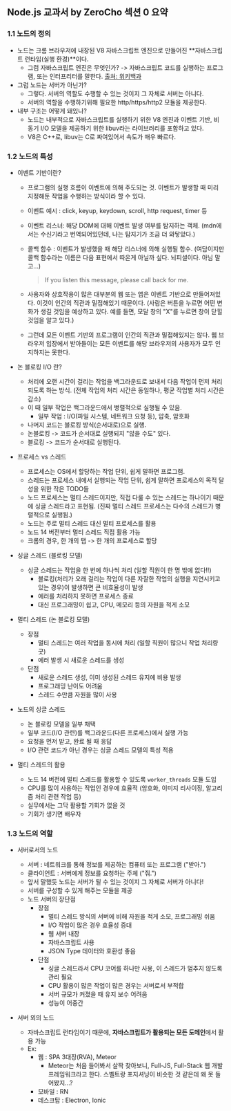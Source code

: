 ## Node.js 교과서 by ZeroCho 섹션 0 요약

### 1.1 노드의 정의

- 노드는 크롬 브라우저에 내장된 V8 자바스크립트 엔진으로 만들어진 **자바스크립트 런타임(실행 환경)**이다.
  - 그럼 자바스크립트 엔진은 무엇인가? -> 자바스크립트 코드를 실행하는 프로그램, 또는 인터프리터를 말한다. [출처: 위키백과](https://ko.wikipedia.org/wiki/%EC%9E%90%EB%B0%94%EC%8A%A4%ED%81%AC%EB%A6%BD%ED%8A%B8_%EC%97%94%EC%A7%84)
- 그럼 노드는 서버가 아닌가?
  - 그렇다. 서버의 역할도 수행할 수 있는 것이지 그 자체로 서버는 아니다.
  - 서버의 역할을 수행하기위해 필요한 http/https/http2 모듈을 제공한다.
- 내부 구조는 어떻게 돼있나?
  - 노드는 내부적으로 자바스크립트를 실행하기 위한 V8 엔진과 이벤트 기반, 비동기 I/O 모델을 제공하기 위한 libuv라는 라이브러리를 포함하고 있다.
  - V8은 C++로, libuv는 C로 짜여있어서 속도가 매우 빠르다.

### 1.2 노드의 특성

- 이벤트 기반이란?

  - 프로그램의 실행 흐름이 이벤트에 의해 주도되는 것. 이벤트가 발생할 때 미리 지정해둔 작업을 수행하는 방식이라 할 수 있다.

  - 이벤트 예시 : click, keyup, keydown, scroll, http request, timer 등

  - 이벤트 리스너: 해당 DOM에 대해 이벤트 발생 여부를 탐지하는 객체. 
    (mdn에서는 수신기라고 번역되어있던데, 나는 탐지기가 조금 더 와닿았다.)

  - 콜백 함수 : 이벤트가 발생했을 때 해당 리스너에 의해 실행될 함수.
    (여담이지만 콜백 함수라는 이름은 다음 표현에서 따온게 아닐까 싶다. 뇌피셜이다. 아님 말고...)

    > If you listen this message, please call back for me.

  - 사용자와 상호작용이 많은 대부분의 웹 또는 앱은 이벤트 기반으로 만들어져있다. 이것이 인간의 직관과 밀접해있기 때문이다. (사람은 버튼을 누르면 어떤 변화가 생길 것임을 예상하고 있다. 예를 들면, 모달 창의 "X"를 누르면 창이 닫힐 것임을 알고 있다.)
  - 그런데 모든 이벤트 기반의 프로그램이 인간의 직관과 밀접해있지는 않다. 웹 브라우저 입장에서 받아들이는 모든 이벤트를 해당 브라우저의 사용자가 모두 인지하지는 못한다.

- 논 블로킹 I/O 란?

  - 처리에 오랜 시간이 걸리는 작업을 백그라운드로 보내서 다음 작업이 먼저 처리되도록 하는 방식. (전체 작업의 처리 시간은 동일하나, 평균 작업별 처리 시간은 감소)
  - 이 때 일부 작업은 백그라운드에서 병렬적으로 실행될 수 있음.
    - 일부 작업 : I/O(파일 시스템, 네트워크 요청 등), 압축, 암호화
  - 나머지 코드는 블로킹 방식(순서대로)으로 실행.
  - 논블로킹 -> 코드가 순서대로 실행되지 "않을 수도" 있다.
  - 블로킹 -> 코드가 순서대로 실행된다.

- 프로세스 vs 스레드

  - 프로세스는 OS에서 할당하는 작업 단위, 쉽게 말하면 프로그램.
  - 스레드는 프로세스 내에서 실행되는 작업 단위, 쉽게 말하면 프로세스의 목적 달성을 위한 작은 TODO들
  - 노드 프로세스는 멀티 스레드이지만, 직접 다룰 수 있는 스레드는 하나이기 때문에 싱글 스레드라고 표현됨. (진짜 멀티 스레드 프로세스는 다수의 스레드가 병렬적으로 실행됨.)
  - 노드는 주로 멀티 스레드 대신 멀티 프로세스를 활용
  - 노드 14 버전부터 멀티 스레드 직접 활용 가능
  - 크롬의 경우, 한 개의 탭 -> 한 개의 프로세스로 할당

- 싱글 스레드 (블로킹 모델)

  - 싱글 스레드는 작업을 한 번에 하나씩 처리 (일할 직원이 한 명 밖에 없다!!)
    - 블로킹(처리가 오래 걸리는 작업이 다른 자잘한 작업의 실행을 지연시키고 있는 경우)이 발생하면 큰 비효율성이 발생
    - 에러를 처리하지 못하면 프로세스 종료
    - 대신 프로그래밍이 쉽고, CPU, 메모리 등의 자원을 적게 소모

- 멀티 스레드 (논 블로킹 모델)

  - 장점
    - 멀티 스레드는 여러 작업을 동시에 처리 (일할 직원이 많으니 작업 처리량 굿)
    - 에러 발생 시 새로운 스레드를 생성
  - 단점
    - 새로운 스레드 생성, 이미 생성된 스레드 유지에 비용 발생
    - 프로그래밍 난이도 어려움
    - 스레드 수만큼 자원을 많이 사용

- 노드의 싱글 스레드

  - 논 블로킹 모델을 일부 채택
  - 일부 코드(I/O 관련)를 백그라운드(다른 프로세스)에서 실행 가능
  - 요청을 먼저 받고, 완료 될 때 응답
  - I/O 관련 코드가 아닌 경우는 싱글 스레드 모델의 특성 적용

- 멀티 스레드의 활용

  - 노드 14 버전에 멀티 스레드를 활용할 수 있도록 `worker_threads` 모듈 도입
  - CPU를 많이 사용하는 작업인 경우에 효율적 (암호화, 이미지 리사이징, 알고리즘 처리 관련 작업 등)
  - 실무에서는 그닥 활용할 기회가 없을 것
  - 기회가 생기면 배우자

### 1.3 노드의 역할

- 서버로서의 노드
  - 서버 : 네트워크를 통해 정보를 제공하는 컴퓨터 또는 프로그램 ("받아.")
  - 클라이언트 : 서버에게 정보를 요청하는 주체 ("줘.")
  - 앞서 말했듯 노드는 서버가 될 수 있는 것이지 그 자체로 서버가 아니다!
  - 서버를 구성할 수 있게 해주는 모듈을 제공
  - 노드 서버의 장단점
    - 장점 
      - 멀티 스레드 방식의 서버에 비해 자원을 적게 소모, 프로그래밍 쉬움
      - I/O 작업이 많은 경우 효율성 증대
      - 웹 서버 내장
      - 자바스크립트 사용
      - JSON Type 데이터와 호환성 좋음
    - 단점
      - 싱글 스레드라서 CPU 코어를 하나만 사용, 이 스레드가 멈추지 않도록 관리 필요
      - CPU 활용이 많은 작업이 많은 경우는 서버로서 부적합
      - 서버 규모가 커졌을 때 유지 보수 어려움
      - 성능이 어중간

- 서버 외의 노드
  - 자바스크립트 런타임이기 때문에, **자바스크립트가 활용되는 모든 도메인**에서 활용 가능
  - Ex:
    - 웹 : SPA 3대장(RVA), Meteor
      - Meteor는 처음 들어봐서 살짝 찾아보니, Full-JS, Full-Stack 웹 개발 프레임워크라고 한다. 스벨트랑 포지셔닝이 비슷한 것 같은데 왜 못 들어봤지...?
    - 모바일 : RN
    - 데스크탑 : Electron, Ionic
